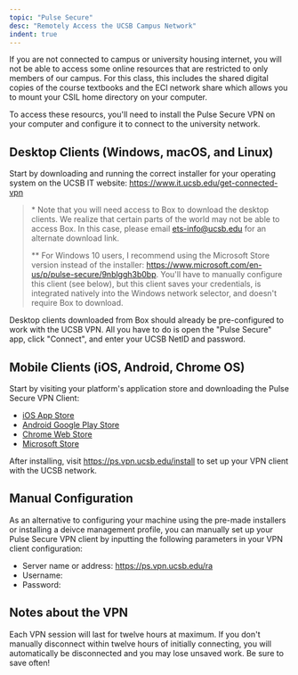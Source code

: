 ```yaml
---
topic: "Pulse Secure"
desc: "Remotely Access the UCSB Campus Network"
indent: true
---
```


If you are not connected to campus or university housing internet, you will not be able to access some online resources that are restricted to only members of our campus. For this class, this includes the shared digital copies of the course textbooks and the ECI network share which allows you to mount your CSIL home directory on your computer. 

To access these resourcs, you'll need to install the Pulse Secure VPN on your computer and configure it to connect to the university network.

## Desktop Clients (Windows, macOS, and Linux)

Start by downloading and running the correct installer for your operating system on the UCSB IT website: https://www.it.ucsb.edu/get-connected-vpn

> \* Note that you will need access to Box to download the desktop clients. We realize that certain parts of the world may not be able to access Box. In this case, please email ets-info@ucsb.edu for an alternate download link. 
>
> ** For Windows 10 users, I recommend using the Microsoft Store version instead of the installer: https://www.microsoft.com/en-us/p/pulse-secure/9nblggh3b0bp. You'll have to manually configure this client (see below), but this client saves your credentials, is integrated natively into the Windows network selector, and doesn't require Box to download.

Desktop clients downloaded from Box should already be pre-configured to work with the UCSB VPN. All you have to do is open the "Pulse Secure" app, click "Connect", and enter your UCSB NetID and password.

## Mobile Clients (iOS, Android, Chrome OS)

Start by visiting your platform's application store and downloading the Pulse Secure VPN Client:
* [iOS App Store](https://itunes.apple.com/us/app/pulse-secure/id945832041?mt=8)
* [Android Google Play Store](https://play.google.com/store/apps/details?id=net.pulsesecure.pulsesecure&hl=en)
* [Chrome Web Store](https://chrome.google.com/webstore/detail/pulse-secure/eiddfaedmgnpnnojolcknhpjbmmpplgd?hl=en-US)
* [Microsoft Store](https://www.microsoft.com/en-us/p/pulse-secure/9nblggh3b0bp)

After installing, visit https://ps.vpn.ucsb.edu/install to set up your VPN client with the UCSB network.

## Manual Configuration

As an alternative to configuring your machine using the pre-made installers or installing a deivce management profile, you can manually set up your Pulse Secure VPN client by inputting the following parameters in your VPN client configuration:

* Server name or address: https://ps.vpn.ucsb.edu/ra
* Username: <your UCSB NetID>
* Password: <your UCSB NetID password>

## Notes about the VPN

Each VPN session will last for twelve hours at maximum. If you don't manually disconnect within twelve hours of initially connecting, you will automatically be disconnected and you may lose unsaved work. Be sure to save often!
